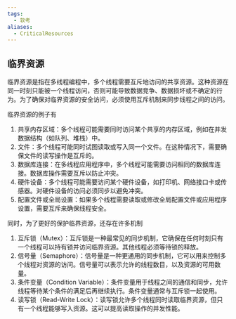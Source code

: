 ```yaml
---
tags:
  - 软考
aliases:
  - CriticalResources
---
```



## 临界资源
临界资源是指在多线程编程中，多个线程需要互斥地访问的共享资源。这种资源在同一时刻只能被一个线程访问，否则可能导致数据竞争、数据损坏或不确定的行为。为了确保对临界资源的安全访问，必须使用互斥机制来同步线程之间的访问。

临界资源的例子有
1. 共享内存区域：多个线程可能需要同时访问某个共享的内存区域，例如在并发数据结构（如队列、堆栈）中。
2. 文件：多个线程可能同时试图读取或写入同一个文件。在这种情况下，需要确保文件的读写操作是互斥的。
3. 数据库连接：在多线程应用程序中，多个线程可能需要访问相同的数据库连接。数据库操作需要互斥以防止冲突。
4. 硬件设备：多个线程可能需要访问某个硬件设备，如打印机、网络接口卡或传感器。对硬件设备的访问必须同步以避免冲突。
5. 配置文件或全局设置：如果多个线程需要读取或修改全局配置文件或应用程序设置，需要互斥来确保线程安全。

同时，为了更好的保护临界资源，还存在许多机制
1. 互斥锁（Mutex）：互斥锁是一种最常见的同步机制，它确保在任何时刻只有一个线程可以持有锁并访问临界资源。其他线程必须等待锁的释放。
2. 信号量（Semaphore）：信号量是一种更通用的同步机制，它可以用来控制多个线程对资源的访问。信号量可以表示允许的线程数目，以及资源的可用数量。  
3. 条件变量（Condition Variable）：条件变量用于线程之间的通信和同步，允许线程等待某个条件的满足后再继续执行。条件变量通常与互斥锁一起使用。
4. 读写锁（Read-Write Lock）：读写锁允许多个线程同时读取临界资源，但只有一个线程能够写入资源。这可以提高读取操作的并发性能。

